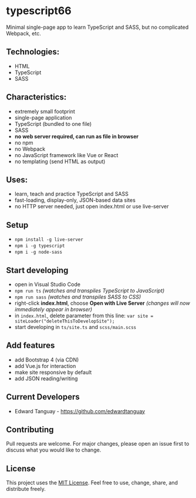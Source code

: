 # typescript66

Minimal single-page app to learn TypeScript and SASS, but no complicated Webpack, etc.

## Technologies:

- HTML
- TypeScript
- SASS

## Characteristics:
- extremely small footprint
- single-page application
- TypeScript (bundled to one file)
- SASS
- **no web server required, can run as file in browser**
- no npm
- no Webpack
- no JavaScript framework like Vue or React
- no templating (send HTML as output)

## Uses:
- learn, teach and practice TypeScript and SASS
- fast-loading, display-only, JSON-based data sites
- no HTTP server needed, just open index.html or use live-server

## Setup
- `npm install -g live-server`
- `npm i -g typescript`
- `npm i -g node-sass`

## Start developing
- open in Visual Studio Code
- `npm run ts` *(watches and transpiles TypeScript to JavaScript)*
- `npm run sass` *(watches and transpiles SASS to CSS)*
- right-click **index.html**, choose **Open with Live Server** *(changes will now immediately appear in browser)*
- in `index.html`, delete parameter from this line: `var site = siteLoader("deleteThisToDevelopSite");`
- start developing in `ts/site.ts` and `scss/main.scss` 

## Add features
- add Bootstrap 4 (via CDN)
- add Vue.js for interaction
- make site responsive by default
- add JSON reading/writing

## Current Developers

- Edward Tanguay - https://github.com/edwardtanguay

## Contributing
Pull requests are welcome. For major changes, please open an issue first to discuss what you would like to change.

## License

This project uses the [MIT License](https://choosealicense.com/licenses/mit). Feel free to use, change, share, and distribute freely.